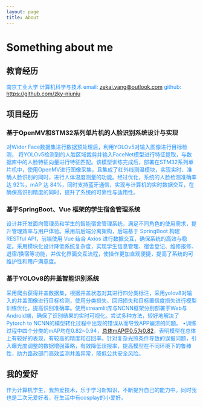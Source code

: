 ```yaml
---
layout: page
title: About
---
```


# Something about me

## 教育经历

<font color="#1E90FF"> 南京工业大学 计算机科学与技术 email: zekai.yang@outlook.com github: https://github.com/zky-niuniu </font>

## 项目经历

### 基于OpenMV和STM32系列单片机的人脸识别系统设计与实现
  <font color="#1E90FF">对Wider Face数据集进行数据预处理后，利用YOLOv5对输入图像进行目标检测， 将YOLOv5检测到的人脸区域裁剪并输入FaceNet模型进行特征提取，与数据库中的人脸特征向量进行特征匹配。该模型训练完成后，部署在STM32系列单片机中，使用OpenMV进行图像采集，且集成了红外线测温模块，实现实时、准确人脸识别的同时，进行人体温度测量的功能。经过优化，系统的人脸检测准确率达 92%，mAP 达 84%，同时支持蓝牙通信，实现与计算机的实时数据交互，在确保高识别精度的同时，提升了系统的可靠性与适用性。</font>

### 基于SpringBoot、Vue 框架的学生宿舍管理系统 
  <font color="#1E90FF">设计并开发面向管理员和学生的智能宿舍管理系统，满足不同角色的使用需求，提升管理效率与用户体验。采用前后端分离架构，后端基于 SpringBoot 构建 RESTful API，前端使用 Vue 结合 Axios 进行数据交互，确保系统的高效与稳定。采用模块化设计降低系统复杂度，实现学生信息管理、宿舍登记、维修报修、退宿/换宿等功能，并优化界面交互流程，使操作更加直观便捷，提高了系统的可维护性和用户满意度。</font>

### 基于YOLOv8的井盖智能识别系统 
  <font color="#1E90FF">采用爬虫获得井盖数据集，根据井盖状态对其进行四分类标注，采用yolov8对输入的井盖图像进行目标检测，使用分类损失、回归损失和目标置信度损失进行模型训练优化，提高识别准确率。使用streamlit库与NCNN框架分别部署于Web与Android端，确保了识别结果的实时可视化。尝试多种方法，较好地解决了Pytorch to NCNN的模型转化过程中出现的错误从而导致APP崩溃的问题。 •训练过程中四个分类的mAP均在0.82~0.94，总体mAP@0.5为0.82，表明模型在总体上有较好的表现，有较高的精度和召回率。针对复杂光照条件导致的误报问题，引入曝光度调整的数据增强策略，有效降低误报率，提高模型在不同环境下的鲁棒性，助力路政部门高效监测井盖异常，降低公共安全风险。</font>

## 我的爱好
  <font color="#1E90FF">作为计算机学生，我热爱技术，乐于学习新知识，不断提升自己的能力中。同时我也是二次元爱好者，在生活中有cosplay的小爱好。</font>
